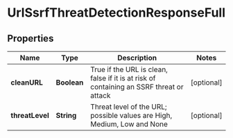 
# UrlSsrfThreatDetectionResponseFull

## Properties
Name | Type | Description | Notes
------------ | ------------- | ------------- | -------------
**cleanURL** | **Boolean** | True if the URL is clean, false if it is at risk of containing an SSRF threat or attack |  [optional]
**threatLevel** | **String** | Threat level of the URL; possible values are High, Medium, Low and None |  [optional]



